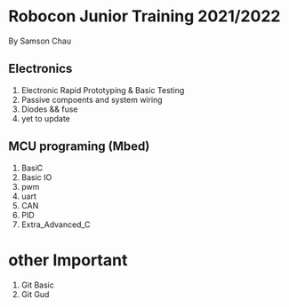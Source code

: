 # Robocon Junior Training 2021/2022
By Samson Chau 

## Electronics 
1. Electronic Rapid Prototyping & Basic Testing
2. Passive compoents and system wiring
3. Diodes && fuse
4. yet to update

## MCU programing (Mbed)
1. BasiC 
2. Basic IO
3. pwm
4. uart
5. CAN
6. PID
7. Extra_Advanced_C

# other Important
1. Git Basic
2. Git Gud
